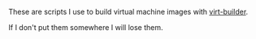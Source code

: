 These are scripts I use to build virtual machine images with [virt-builder](http://libguestfs.org/virt-builder.1.html).

If I don't put them somewhere I will lose them.

